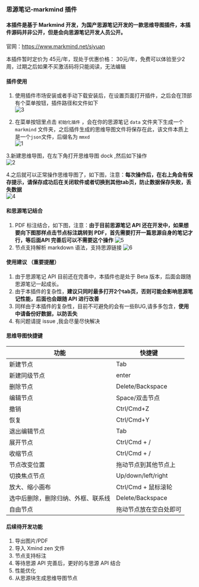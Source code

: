 ### 思源笔记-markmind 插件

#### 本插件是基于 Markmind 开发，为国产思源笔记开发的一款思维导图插件，本插件源码并非公开，但是会向思源笔记开发人员公开。
官网：https://www.markmind.net/siyuan

本插件暂时定价为 45元/年，现处于优惠价格： 30元/年，免费可以体验至少2周，过期之后如果不买激活码将只能阅读，无法编辑


#### 插件使用
1. 使用插件市场安装或者手动下载安装后，在设置页面打开插件，之后会在顶部有个菜单按钮，插件路径和文件如下  
![3](https://github.com/MarkMindCkm/siyuan-markmind/assets/18719494/3b718f38-981c-4109-ac31-aef196f6bcc6)

2. 在菜单按钮里点击 `初始化插件` ，会在你的思源笔记 `data` 文件夹下生成一个 `markmind` 文件夹，之后插件生成的思维导图文件将保存在此，该文件本质上是一个`json`文件，后缀名为 `mmxd`  
![1](https://github.com/MarkMindCkm/siyuan-markmind/assets/18719494/9d1db3d2-cec0-446e-93ee-06ab3751067f)

3.新建思维导图，在左下角打开思维导图 dock ,然后如下操作  
![2](https://github.com/MarkMindCkm/siyuan-markmind/assets/18719494/6c96c813-79d5-4c80-a7e8-e2ace02dd617)

4.之后就可以正常操作思维导图了，如下图，注意：**每次操作后，在右上角会有保存提示，请保存成功后在关闭软件或者切换到其他tab页，防止数据保存失败，丢失数据**  
![4](https://github.com/MarkMindCkm/siyuan-markmind/assets/18719494/531cecaa-d294-4452-9c25-8320d5476681)

#### 和思源笔记结合
1. PDF 标注结合，如下图，注意：**由于目前思源笔记 API 还在开发中，如果想要向下图那样点击节点标注跳转到 PDF，首先需要打开一篇思源自身的笔记才行，等后面API 完善后可以不需要这个操作**
![5](https://github.com/MarkMindCkm/siyuan-markmind/assets/18719494/338694bb-dee0-44d9-aa0c-7845803bc587)
2. 节点支持解析 markdown 语法，支持思源链接
![6](https://github.com/MarkMindCkm/siyuan-markmind/assets/18719494/1d6d9729-4fcf-46d1-ab27-675373da7b71)

#### 使用建议 （重要提醒）

1. 由于思源笔记 API 目前还在完善中，本插件也是处于 Beta 版本，后面会跟随思源笔记一起成长。
2. 由于本插件的复杂性，**建议只同时最多打开2个tab页，否则可能会影响思源笔记性能，后面也会跟随 API 进行改善**
3. 同样由于本插件的复杂性，目前不可避免的会有一些BUG,请多多包含，**使用中请备份好数据，以防丢失**
4. 有问题请提 issue ,我会尽量尽快解决

#### 思维导图快捷键

|功能                           | 快捷键                   |
| --------------------------------------- | ---------------------------- |
| 新建节点                          | Tab                          |
| 新建同级节点                      | enter                        |
| 删除节点                             | Delete/Backspace             |
| 编辑节点                              | Space/双击节点          |
| 撤销                                   | Ctrl/Cmd+Z                   |
| 恢复                                    | Ctrl/Cmd+Y                   |
| 退出编辑节点                          | Tab                          |
| 展开节点                             | Ctrl/Cmd + /                 |
| 收缩节点                           | Ctrl/Cmd + /                 |
| 节点改变位置               | 拖动节点到其他节点上          |
| 切换焦点节点                               | Up/down/left/right           |
| 放大、缩小画布                             | Ctrl/Cmd + 鼠标滚轮       |
| 选中后删除，删除归纳、外框、联系线 | Delete/Backspace             |
| 自由节点 | 拖动节点放在空白处即可             |

#### 后续待开发功能
1. 导出图片/PDF
2. 导入 Xmind zen 文件
3. 节点支持标注
4. 等待思源 API 完善后，更好的与思源 API 结合
5. 性能优化
6. 从思源块生成思维导图节点

